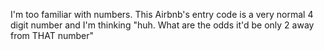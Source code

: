 I'm too familiar with numbers. This Airbnb's entry code is a very normal 4 digit number and I'm thinking "huh. What are the odds it'd be only 2 away from THAT number"

